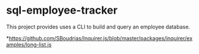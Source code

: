 # sql-employee-tracker
This project provides uses a CLI to build and query an employee database.

*https://github.com/SBoudrias/Inquirer.js/blob/master/packages/inquirer/examples/long-list.js
